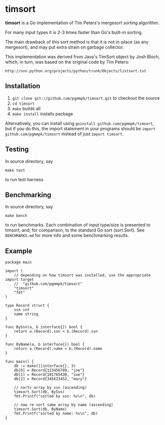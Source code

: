 # timsort

**timsort** is a Go implementation of Tim Peters's mergesort
sorting algorithm.

For many input types it is 2-3 times faster than Go's built-in sorting.

The main drawback of this sort method is that it is not in-place (as any
mergesort), and may put extra strain on garbage collector.

This implementation was derived from Java's TimSort object by Josh Bloch,
which, in turn, was based on the original code by Tim Peters:

	http://svn.python.org/projects/python/trunk/Objects/listsort.txt


## Installation

1. `git clone git://github.com/pgmmpk/timsort.git` to checkout the source
2. `cd timsort`
3. `make` builds all
4. `make install` installs package

Alternatively, you can install using `goinstall github.com/pgmmpk/timsort`, but
if you do this, the import statement in your programs should be `import github.com/pgmmpk/timsort` instead of just `import timsort`.


## Testing

In source directory, say

    make test

to run test harness

## Benchmarking

In source directory, say

    make bench

to run benchmarks. Each combination of input type/size is presented to timsort,
and, for comparison, to the standard Go sort (sort.Sort).
See `BENCHMARKS.md` for more info and some benchmarking results.

## Example

	package main

	import (
        // depending on how timsort was installed, use the appropriate import target
        //	"github.com/pgmmpk/timsort"
		"timsort"
		"fmt"
	)

	type Record struct {
		ssn int
		name string
	}

	func BySsn(a, b interface{}) bool {
		return a.(Record).ssn < b.(Record).ssn
	}

	func ByName(a, b interface{}) bool {
		return a.(Record).name < b.(Record).name
	}

	func main() {
		db := make([]interface{}, 3)
		db[0] = Record{123456789, "joe"}
		db[1] = Record{101765430, "sue"}
		db[2] = Record{345623452, "mary"}

		// sorts array by ssn (ascending)
		timsort.Sort(db, BySsn)
		fmt.Printf("sorted by ssn: %v\n", db)

		// now re-sort same array by name (ascending)
		timsort.Sort(db, ByName)
		fmt.Printf("sorted by name: %v\n", db)
	}


